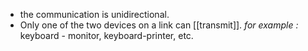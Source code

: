  - the communication is unidirectional.
 - Only one of the two devices on a link can [[transmit]].
 *for example :* keyboard - monitor, keyboard-printer, etc.
 